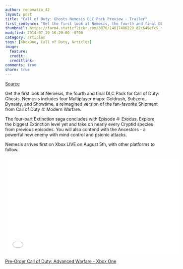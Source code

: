 ```yaml
---
author: renovatio_42
layout: post
title: "Call of Duty: Ghosts Nemesis DLC Pack Preview - Trailer"
first_sentence: "Get the first look at Nemesis, the fourth and final DLC Pack for Call of Duty: Ghosts. Nemesis includes four Multiplayer maps: Goldrush, Subzero, Dynasty, and Showtime, a reimagined version of the fan-favorite Shipment from Call of Duty 4: Modern Warfare."
thumbnail: https://farm4.staticflickr.com/3876/14817486229_d2c649efc9_t.jpg
modified: 2014-07-29 16:20:00 -0700
category: articles
tags: [XboxOne, Call of Duty, Articles]
image:
  feature: 
  credit: 
  creditlink: 
comments: true
share: true
---
```


[Source](http://youtu.be/C5gk1jTKDG4?list=PLZeek85Kuka0ca1mDCe9_NBjBtongDF6L)

Get the first look at Nemesis, the fourth and final DLC Pack for Call of Duty: Ghosts. Nemesis includes four Multiplayer maps: Goldrush, Subzero, Dynasty, and Showtime, a reimagined version of the fan-favorite Shipment from Call of Duty 4: Modern Warfare.

The four-part Extinction saga concludes with Episode 4: Exodus. Explore the biggest Extinction level yet and take on nearly every Cryptid species from previous episodes. You will also contend with the Ancestors - a powerful new enemy with mind control and psionic attacks.

Nemesis arrives first on Xbox LIVE on August 5th, with other platforms to follow.


<iframe width="560" height="315" src="//www.youtube.com/embed/C5gk1jTKDG4?list=PLZeek85Kuka0ca1mDCe9_NBjBtongDF6L" frameborder="0" allowfullscreen></iframe>

<a href="http://www.amazon.com/gp/product/B00K308KF4/ref=as_li_tl?ie=UTF8&camp=1789&creative=9325&creativeASIN=B00K308KF4&linkCode=as2&tag=dadgam-20&linkId=XYT3ZLPHH34ASTOR">Pre-Order Call of Duty: Advanced Warfare - Xbox One</a><img src="http://ir-na.amazon-adsystem.com/e/ir?t=dadgam-20&l=as2&o=1&a=B00K308KF4" width="1" height="1" border="0" alt="" style="border:none !important; margin:0px !important;" />

